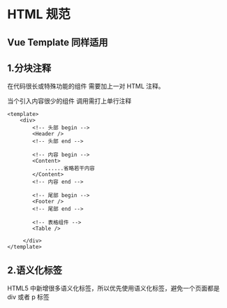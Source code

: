# HTML 规范 
## Vue Template 同样适用
## 1.分块注释
在代码很长或特殊功能的组件 需要加上一对 HTML 注释。

当个引入内容很少的组件 调用需打上单行注释
```vue
<template>
    <div>
        <!-- 头部 begin -->
        <Header />
        <!-- 头部 end -->

        <!-- 内容 begin -->
        <Content>
            ......省略若干内容
        </Content>
        <!-- 内容 end -->
         
        <!-- 尾部 begin -->
        <Footer />
        <!-- 尾部 end -->

        <!-- 表格组件 -->
        <Table />

     </div>
</template>
```

## 2.语义化标签
HTML5 中新增很多语义化标签，所以优先使用语义化标签，避免一个页面都是 div 或者 p 标签
